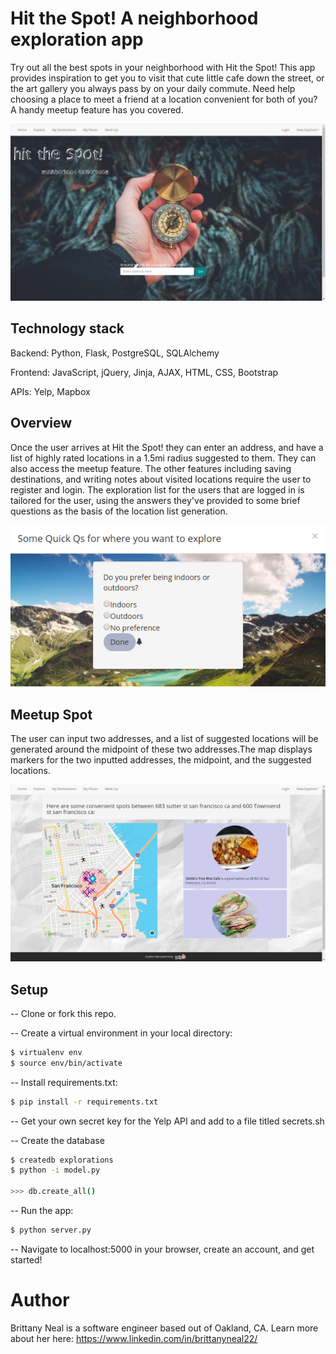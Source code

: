 # Hit the Spot! A neighborhood exploration app

Try out all the best spots in your neighborhood with Hit the Spot! This app provides inspiration to get you to visit that cute little cafe down the street, or the art gallery you always pass by on your daily commute. Need help choosing a place to meet a friend at a location convenient for both of you? A handy meetup feature has you covered.

![homepage](https://github.com/BeeNeal/hit_the_spot_neighborhood_exploration/blob/master/static/homepage.png)

## Technology stack

Backend: Python, Flask, PostgreSQL, SQLAlchemy

Frontend: JavaScript, jQuery, Jinja, AJAX, HTML, CSS, Bootstrap

APIs: Yelp, Mapbox

## Overview

Once the user arrives at Hit the Spot! they can enter an address, and have a list of highly rated  locations in a 1.5mi radius suggested to them. They can also access the meetup feature. The other features including saving destinations, and writing notes about visited locations require the user to register and login. The exploration list for the users that are logged in is tailored for the user, using the answers they've provided to some brief questions as the basis of the location list generation.

![question 3](https://github.com/BeeNeal/hit_the_spot_neighborhood_exploration/blob/master/static/outdoorsy.png)

## Meetup Spot

The user can input two addresses, and a list of suggested locations will be generated around the midpoint of these two addresses.The map displays markers for the two inputted addresses, the midpoint, and the suggested locations.

![Meetup page](https://github.com/BeeNeal/hit_the_spot_neighborhood_exploration/blob/master/static/meetup.png)


## Setup

-- Clone or fork this repo.

-- Create a virtual environment in your local directory:

```sh
$ virtualenv env
$ source env/bin/activate
```
-- Install requirements.txt:

```sh
$ pip install -r requirements.txt
```

-- Get your own secret key for the Yelp API and add to a file titled secrets.sh

-- Create the database

```sh
$ createdb explorations
$ python -i model.py

>>> db.create_all() 
```

-- Run the app:

```sh
$ python server.py
```

-- Navigate to localhost:5000 in your browser, create an account, and get started!


# Author

Brittany Neal is a software engineer based out of Oakland, CA. 
Learn more about her here: https://www.linkedin.com/in/brittanyneal22/
